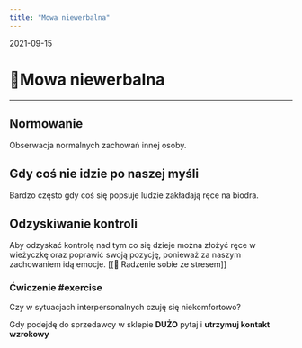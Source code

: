```yaml
---
title: "Mowa niewerbalna"
---
```

2021-09-15
# 🧍Mowa  niewerbalna
___
## Normowanie
Obserwacja normalnych zachowań innej osoby.

## Gdy coś nie idzie po naszej myśli
Bardzo często gdy coś się popsuje ludzie zakładają ręce na biodra.

## Odzyskiwanie kontroli
Aby odzyskać kontrolę nad tym co się dzieje można złożyć ręce w wieżyczkę oraz poprawić swoją pozycję, ponieważ za naszym zachowaniem idą emocje. [[😬 Radzenie sobie ze stresem]]

### Ćwiczenie #exercise
Czy w sytuacjach interpersonalnych czuję się niekomfortowo?

Gdy podejdę do sprzedawcy w sklepie **DUŻO** pytaj i **utrzymuj kontakt wzrokowy**